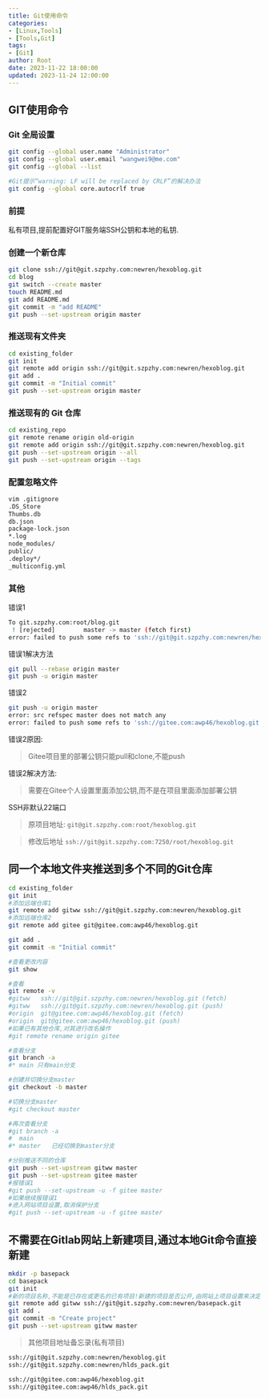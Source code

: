 ```yaml
---
title: Git使用命令
categories:
- [Linux,Tools]
- [Tools,Git]
tags:
- [Git]
author: Root
date: 2023-11-22 18:00:00
updated: 2023-11-24 12:00:00
---
```


## GIT使用命令



### Git 全局设置

```bash
git config --global user.name "Administrator"
git config --global user.email "wangwei9@me.com"
git config --global --list

#Git提示“warning: LF will be replaced by CRLF”的解决办法
git config --global core.autocrlf true
```


### 前提

私有项目,提前配置好GIT服务端SSH公钥和本地的私钥.



### 创建一个新仓库

```bash
git clone ssh://git@git.szpzhy.com:newren/hexoblog.git
cd blog
git switch --create master
touch README.md
git add README.md
git commit -m "add README"
git push --set-upstream origin master
```


### 推送现有文件夹

```bash
cd existing_folder
git init
git remote add origin ssh://git@git.szpzhy.com:newren/hexoblog.git
git add .
git commit -m "Initial commit"
git push --set-upstream origin master
```


### 推送现有的 Git 仓库

```bash
cd existing_repo
git remote rename origin old-origin
git remote add origin ssh://git@git.szpzhy.com:newren/hexoblog.git
git push --set-upstream origin --all
git push --set-upstream origin --tags
```



### 配置忽略文件

```bash
vim .gitignore
.DS_Store
Thumbs.db
db.json
package-lock.json
*.log
node_modules/
public/
.deploy*/
_multiconfig.yml
```



### 其他

错误1

```bash
To git.szpzhy.com:root/blog.git
 ! [rejected]        master -> master (fetch first)
error: failed to push some refs to 'ssh://git@git.szpzhy.com:newren/hexoblog.git'
```
错误1解决方法
```bash
git pull --rebase origin master
git push -u origin master
```



错误2

```bash
git push -u origin master
error: src refspec master does not match any
error: failed to push some refs to 'ssh://gitee.com:awp46/hexoblog.git'
```

错误2原因:

> Gitee项目里的部署公钥只能pull和clone,不能push

错误2解决方法:

> 需要在Gitee个人设置里面添加公钥,而不是在项目里面添加部署公钥


SSH非默认22端口
>原项目地址: 
>`git@git.szpzhy.com:root/hexoblog.git`


>修改后地址
>`ssh://git@git.szpzhy.com:7250/root/hexoblog.git`



## 同一个本地文件夹推送到多个不同的Git仓库

```bash
cd existing_folder
git init
#添加远端仓库1
git remote add gitww ssh://git@git.szpzhy.com:newren/hexoblog.git
#添加远端仓库2
git remote add gitee git@gitee.com:awp46/hexoblog.git

git add .
git commit -m "Initial commit"

#查看更改内容
git show

#查看
git remote -v
#gitww   ssh://git@git.szpzhy.com:newren/hexoblog.git (fetch)
#gitww   ssh://git@git.szpzhy.com:newren/hexoblog.git (push)
#origin  git@gitee.com:awp46/hexoblog.git (fetch)
#origin  git@gitee.com:awp46/hexoblog.git (push)
#如果已有其他仓库,对其进行改名操作
#git remote rename origin gitee

#查看分支
git branch -a
#* main	只有main分支

#创建并切换分支master
git checkout -b master

#切换分支master
#git checkout master

#再次查看分支
#git branch -a
#  main
#* master	已经切换到master分支

#分别推送不同的仓库
git push --set-upstream gitww master
git push --set-upstream gitee master
#报错误1
#git push --set-upstream -u -f gitee master
#如果继续报错误1
#进入网站项目设置,取消保护分支
#git push --set-upstream -u -f gitee master
```



## 不需要在Gitlab网站上新建项目,通过本地Git命令直接新建

```bash
mkdir -p basepack
cd basepack
git init
#新的项目名称,不能是已存在或更名的已有项目!新建的项目是否公开,由网站上项目设置来决定!
git remote add gitww ssh://git@git.szpzhy.com:newren/basepack.git
git add .
git commit -m "Create project"
git push --set-upstream gitww master
```



> 其他项目地址备忘录(私有项目)

```bash
ssh://git@git.szpzhy.com:newren/hexoblog.git
ssh://git@git.szpzhy.com:newren/hlds_pack.git

ssh://git@gitee.com:awp46/hexoblog.git
ssh://git@gitee.com:awp46/hlds_pack.git
```

